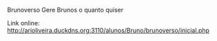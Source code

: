 Brunoverso
Gere Brunos o quanto quiser

Link online: 
http://arioliveira.duckdns.org:3110/alunos/Bruno/brunoverso/inicial.php
